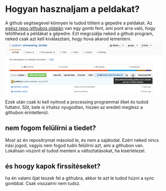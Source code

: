 # Hogyan hasznaljam a peldakat?

A github segitsegevel könnyen le tudod tölteni a gepedre a peldakat. Az [egész repo githubos oldalán](https://github.com/juliabiro/processing_tanitas) van egy gomb fent, ami pont arra való, hogy letölthesd a példákat a gépedre. Ezt megcsiálja neked a github program, neked csak azt kell kiválasztani, hogy hova akarod lementeni. 
![](peldak.png)

Ezek után csak ki kell nyitnod a processing programmal őket és tudod futtatni. 
Sőt, bele is írhatsz nyugodtan, hiszen az eredeti meglesz a githubon érintetlenül.

## nem fogom felülírni a tiedet?
Most  az én repositrymat másolod le, és nem a sajátodat. Ezért neked nincs írási jogod, vagyis nem fogod tudni felülírni azt, ami a githubon van. Lokálisan viszont el tudod menteni a változtatásokat, ha kísérletezel. 

## és hoogy kapok firssítéseket?

ha én valami őjat teszek fel a githubra, akkor te azt le tudod húzni a sync gombbal. Csak visszaírni nem tudsz. 



